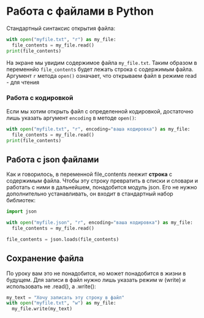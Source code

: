# Работа с файлами в Python

Стандартный синтаксис открытия файла:
```Python
with open("myfile.txt", "r") as my_file:
  file_contents = my_file.read()
print(file_contents)
```

На экране мы увидим содержимое файла `my_file.txt`. Таким образом в переменнйо `file_contents` будет лежать строка с содержимым файла. Аргумент `r` метода `open()` означает, что открываем файл в режиме read - для чтения

### Работа с кодировкой
Если мы хотим открыть файл с определенной кодировкой, достаточно лишь указать аргумент `encoding` в методе `open()`: 

```Python
with open("myfile.txt", "r", encoding="ваша кодировка") as my_file:
  file_contents = my_file.read()
print(file_contents)
```

## Работа с json файлами
Как и говорилось, в переменной file_contents леежит **строка** с содержимым файла. Чтобы эту строку превратить в списки и словари и работать с ними в дальнейшем, понадобится модуль json. 
Его не нужно дополнительно устанавливать, он входит в стандартный набор библиотек:

```Python
import json

with open("myfile.json", "r", encoding="ваша кодировка") as my_file:
  file_contents = my_file.read()

file_contents = json.loads(file_contents)
```

## Сохранение файла
По уроку вам это не понадобится, но может понадобится в жизни в будущем.
Для записи в файл нужно лишь указать режим w (write) и использовать не .read(), а .write():

```Python
my_text = "Хочу записать эту строку в файл"
with open("myfile.txt", "w") as my_file:
  my_file.write(my_text)
```






